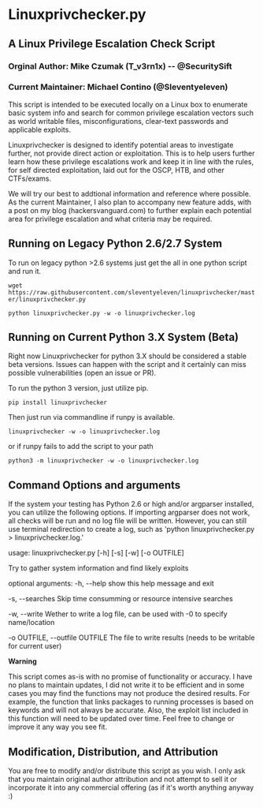 

# Linuxprivchecker.py
## A Linux Privilege Escalation Check Script
###  Orginal Author: Mike Czumak (T_v3rn1x) -- @SecuritySift
###  Current Maintainer: Michael Contino (@Sleventyeleven)

This script is intended to be executed locally on a Linux box to enumerate basic system info and
search for common privilege escalation vectors such as world writable files, misconfigurations, clear-text
passwords and applicable exploits.

Linuxprivchecker is designed to identify potential areas to investigate further, not provide direct action or exploitation.
This is to help users further learn how these privilege escalations work and keep it in line with the rules,
for self directed exploitation, laid out for the OSCP, HTB, and other CTFs/exams.

We will try our best to addtional information and reference where possible. As the current Maintainer,
I also plan to accompany new feature adds, with a post on my blog (hackersvanguard.com) to further explain
each potential area for privilege escalation and what criteria may be required.

## Running on Legacy Python 2.6/2.7 System
To run on legacy python >2.6 systems just get the all in one python script and run it.

`wget https://raw.githubusercontent.com/sleventyeleven/linuxprivchecker/master/linuxprivchecker.py`

`python linuxprivchecker.py -w -o linuxprivchecker.log`

## Running on Current Python 3.X System (Beta)
Right now Linuxprivchecker for python 3.X should be considered a stable beta versions.
Issues can happen with the script and it certainly can miss possible vulnerabilities (open an issue or PR). 

To run the python 3 version, just utilize pip.

`pip install linuxprivchecker`

Then just run via commandline if runpy is available.

`linuxprivchecker -w -o linuxprivchecker.log`

or if runpy fails to add the script to your path

`python3 -m linuxprivchecker -w -o linuxprivchecker.log`

## Command Options and arguments

If the system your testing has Python 2.6 or high and/or argparser installed, you can utilize the following options.
If importing argparser does not work, all checks will be run and no log file will be written.
However, you can still use terminal redirection to create a log, such as 'python linuxprivchecker.py > linuxprivchecker.log.'

usage: linuxprivchecker.py [-h] [-s] [-w] [-o OUTFILE]

Try to gather system information and find likely exploits

optional arguments:
  -h, --help           show this help message and exit
  
  -s, --searches        Skip time consumming or resource intensive searches
  
  -w, --write           Wether to write a log file, can be used with -0 to
                        specify name/location
                        
  -o OUTFILE, --outfile OUTFILE
                        The file to write results (needs to be writable for
                        current user)



**Warning**

This script comes as-is with no promise of functionality or accuracy.  I have no plans to maintain updates,
I did not write it to be efficient and in some cases you may find the functions may not produce the desired
results.  For example, the function that links packages to running processes is based on keywords and will
not always be accurate.  Also, the exploit list included in this function will need to be updated over time.
Feel free to change or improve it any way you see fit.

## Modification, Distribution, and Attribution

You are free to modify and/or distribute this script as you wish.  I only ask that you maintain original
author attribution and not attempt to sell it or incorporate it into any commercial offering (as if it's
worth anything anyway :)
